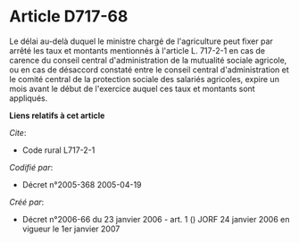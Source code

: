 # Article D717-68

Le délai au-delà duquel le ministre chargé de l'agriculture peut fixer par arrêté les taux et montants mentionnés à l'article
L. 717-2-1 en cas de carence du conseil central d'administration de la mutualité sociale agricole, ou en cas de désaccord
constaté entre le conseil central d'administration et le comité central de la protection sociale des salariés agricoles,
expire un mois avant le début de l'exercice auquel ces taux et montants sont appliqués.

**Liens relatifs à cet article**

_Cite_:

  - Code rural L717-2-1

_Codifié par_:

  - Décret n°2005-368 2005-04-19

_Créé par_:

  - Décret n°2006-66 du 23 janvier 2006 - art. 1 () JORF 24 janvier 2006 en vigueur le 1er janvier 2007
